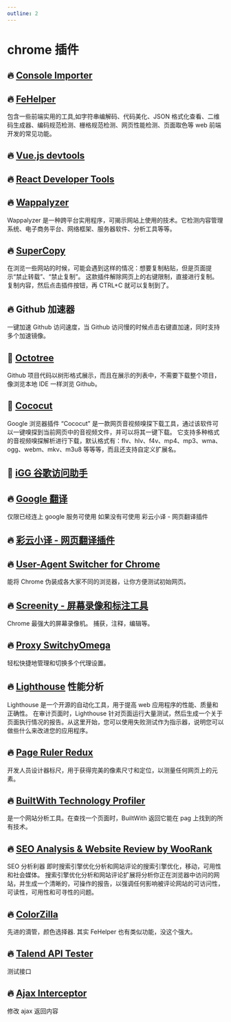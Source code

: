 ```yaml
---
outline: 2
---
```


# chrome 插件

## 🔥 [Console Importer](https://link.juejin.cn/?target=https%3A%2F%2Fchrome.google.com%2Fwebstore%2Fdetail%2Fconsole-importer%2Fhgajpakhafplebkdljleajgbpdmplhie%2Frelated)

## 🔥 [FeHelper](https://chromewebstore.google.com/detail/fehelper%E5%89%8D%E7%AB%AF%E5%8A%A9%E6%89%8B/pkgccpejnmalmdinmhkkfafefagiiiad?hl=en-US&utm_source=ext_sidebar)

包含一些前端实用的工具,如字符串编解码、代码美化、JSON 格式化查看、二维码生成器、编码规范检测、栅格规范检测、网页性能检测、页面取色等 web 前端开发的常见功能。

## 🔥 [Vue.js devtools](https://chromewebstore.google.com/detail/vuejs-devtools/nhdogjmejiglipccpnnnanhbledajbpd?hl=en-US&utm_source=ext_sidebar)

## 🔥 [React Developer Tools](https://chromewebstore.google.com/detail/react-developer-tools/fmkadmapgofadopljbjfkapdkoienihi?hl=en-US&utm_source=ext_sidebar)

## 🔥 [Wappalyzer](https://chromewebstore.google.com/detail/wappalyzer-technology-pro/gppongmhjkpfnbhagpmjfkannfbllamg?hl=en-US&utm_source=ext_sidebar)

Wappalyzer 是一种跨平台实用程序，可揭示网站上使用的技术。它检测内容管理系统、电子商务平台、网络框架、服务器软件、分析工具等等。

## 🔥 [SuperCopy](https://chromewebstore.google.com/detail/supercopy-allow-right-cli/onepmapfbjohnegdmfhndpefjkppbjkm?hl=en-US&utm_source=ext_sidebar)

在浏览一些网站的时候，可能会遇到这样的情况：想要复制粘贴，但是页面提示“禁止转载”、“禁止复制”。
这款插件解除网页上的右键限制，直接进行复制。
复制内容，然后点击插件按钮，再 CTRL+C 就可以复制到了。

## 🔥 Github 加速器

一键加速 Github 访问速度，当 Github 访问慢的时候点击右键直加速，同时支持多个加速镜像。

## 🚀 [Octotree](https://chromewebstore.google.com/detail/octotree-github-code-tree/bkhaagjahfmjljalopjnoealnfndnagc?hl=en-US&utm_source=ext_sidebar)

Github 项目代码以树形格式展示，而且在展示的列表中，不需要下载整个项目，像浏览本地 IDE 一样浏览 Github。

## 🚀 [Cococut](https://chromewebstore.google.com/detail/video-downloader-cococut/ekhbcipncbkfpkaianbjbcbmfehjflpf?hl=en-US&utm_source=ext_sidebar)

Google 浏览器插件 “Cococut” 是一款网页音视频嗅探下载工具，通过该软件可以一键嗅探到当前网页中的音视频文件，并可以将其一键下载。
它支持多种格式的音视频嗅探解析进行下载，默认格式有：flv、hlv、f4v、mp4、mp3、wma、ogg、webm、mkv、m3u8 等等等，而且还支持自定义扩展名。

## 🚀 [iGG 谷歌访问助手](https://chromewebstore.google.com/detail/igg%E8%B0%B7%E6%AD%8C%E5%AD%A6%E6%9C%AF%E5%8A%A9%E6%89%8B/ncldcbhpeplkfijdhnoepdgdnmjkckij?hl=en-US&utm_source=ext_sidebar)

## 🔥 [Google 翻译](https://chromewebstore.google.com/detail/google-translate/aapbdbdomjkkjkaonfhkkikfgjllcleb?hl=en-US&utm_source=ext_sidebar)

仅限已经连上 google 服务可使用 如果没有可使用 彩云小译 - 网页翻译插件

## 🔥 [彩云小译 - 网页翻译插件](https://chromewebstore.google.com/detail/lingocloud-web-translatio/jmpepeebcbihafjjadogphmbgiffiajh?hl=en-US&utm_source=ext_sidebar)

## 🔥 [User-Agent Switcher for Chrome](https://link.juejin.cn/?target=https%3A%2F%2Fwww.cnplugins.com%2Foffice%2Fuser-agent-switcher-for-c%2F)

能将 Chrome 伪装成各大家不同的浏览器，让你方便测试初始网页。

## 🔥 [Screenity - 屏幕录像和标注工具](https://link.juejin.cn/?target=https%3A%2F%2Fchrome.google.com%2Fwebstore%2Fdetail%2Fscreenity-screen-recorder%2Fkbbdabhdfibnancpjfhlkhafgdilcnji)

Chrome 最强大的屏幕录像机。 捕获，注释，编辑等。

## 🔥 [Proxy SwitchyOmega](https://chromewebstore.google.com/detail/proxy-switchyomega/padekgcemlokbadohgkifijomclgjgif?hl=en-US&utm_source=ext_sidebar)

轻松快捷地管理和切换多个代理设置。

## 🔥 [Lighthouse](https://link.juejin.cn?target=https%3A%2F%2Fchrome.google.com%2Fwebstore%2Fdetail%2Flighthouse%2Fblipmdconlkpinefehnmjammfjpmpbjk) 性能分析

Lighthouse 是一个开源的自动化工具，用于提高 web 应用程序的性能、质量和正确性。
在审计页面时，Lighthouse 针对页面运行大量测试，然后生成一个关于页面执行情况的报告。从这里开始，您可以使用失败测试作为指示器，说明您可以做些什么来改进您的应用程序。

## 🔥 [Page Ruler Redux](https://chromewebstore.google.com/detail/page-ruler/jcbmcnpepaddcedmjdcmhbekjhbfnlff?hl=en-US&utm_source=ext_sidebar)

开发人员设计器标尺，用于获得完美的像素尺寸和定位，以测量任何网页上的元素。

## 🔥 [BuiltWith Technology Profiler](https://chromewebstore.google.com/detail/builtwith-technology-prof/dapjbgnjinbpoindlpdmhochffioedbn?hl=en-US&utm_source=ext_sidebar)

是一个网站分析工具。在查找一个页面时，BuiltWith 返回它能在 pag 上找到的所有技术。

## 🔥 [SEO Analysis & Website Review by WooRank](https://chromewebstore.google.com/detail/seo-analysis-website-revi/hlngmmdolgbdnnimbmblfhhndibdipaf?hl=en-US&utm_source=ext_sidebar)

SEO 分析利器
即时搜索引擎优化分析和网站评论的搜索引擎优化，移动，可用性和社会媒体。
搜索引擎优化分析和网站评论扩展将分析你正在浏览器中访问的网站，并生成一个清晰的，可操作的报告，以强调任何影响被评论网站的可访问性，可读性，可用性和可寻性的问题。

## 🔥 [ColorZilla](https://link.juejin.cn/?target=https%3A%2F%2Fchrome.google.com%2Fwebstore%2Fdetail%2Fcolorzilla%2Fbhlhnicpbhignbdhedgjhgdocnmhomnp)

先进的滴管，颜色选择器.
其实 FeHelper 也有类似功能，没这个强大。

## 🔥 [Talend API Tester](https://chromewebstore.google.com/detail/talend-api-tester-free-ed/aejoelaoggembcahagimdiliamlcdmfm?hl=en-US&utm_source=ext_sidebar)

测试接口

## 🔥 [Ajax Interceptor](https://chromewebstore.google.com/detail/ajax-interceptor-tools/kphegobalneikdjnboeiheiklpbbhncm?hl=en-US&utm_source=ext_sidebar)
修改 ajax 返回内容
